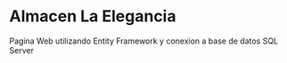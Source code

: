 # Almacen La Elegancia
Pagina Web utilizando Entity Framework y conexion a base de datos SQL Server
